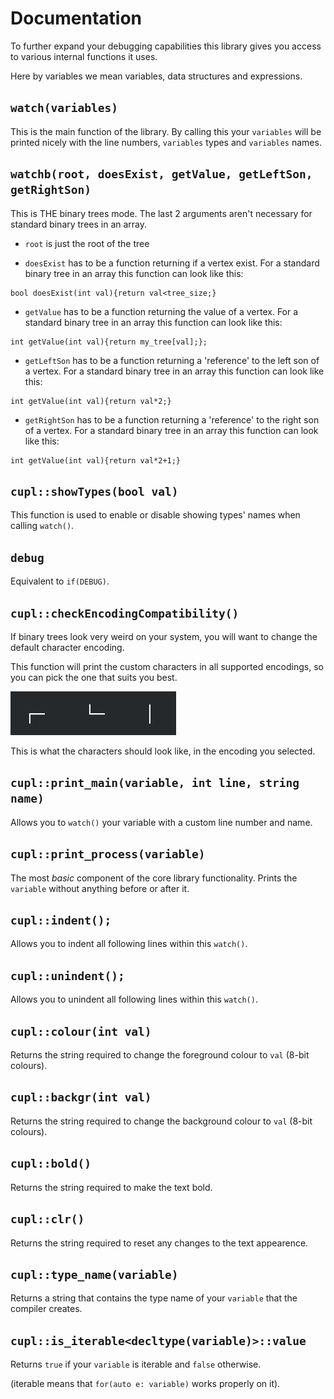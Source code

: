 # Documentation

To further expand your debugging capabilities this library gives you access to various internal functions it uses.

Here by variables we mean variables, data structures and expressions.

## `watch(variables)`
This is the main function of the library. By calling this your `variables` will be printed nicely with the line numbers, `variables` types and `variables` names.  

## `watchb(root, doesExist, getValue, getLeftSon, getRightSon)`
This is THE binary trees mode. The last 2 arguments aren't necessary for standard binary trees in an array.

* `root` is just the root of the tree

* `doesExist` has to be a function returning if a vertex exist. For a standard binary tree in an array this function can look like this:
```
bool doesExist(int val){return val<tree_size;}
```

* `getValue` has to be a function returning the value of a vertex. For a standard binary tree in an array this function can look like this:
```
int getValue(int val){return my_tree[val];};
```

* `getLeftSon` has to be a function returning a 'reference' to the left son of a vertex. For a standard binary tree in an array this function can look like this:
```
int getValue(int val){return val*2;}
```

* `getRightSon` has to be a function returning a 'reference' to the right son of a vertex. For a standard binary tree in an array this function can look like this:
```
int getValue(int val){return val*2+1;}
```


## `cupl::showTypes(bool val)`
This function is used to enable or disable showing types' names when calling `watch()`.


## `debug` 
Equivalent to `if(DEBUG)`.


## `cupl::checkEncodingCompatibility()` 
If binary trees look very weird on your system, you will want to change the default character encoding.

This function will print the custom characters in all supported encodings, so you can pick the one that suits you best.

![character encoding.png](/screenshots/character_encoding.png)

This is what the characters should look like, in the encoding you selected.


## `cupl::print_main(variable, int line, string name)` 
Allows you to `watch()` your variable with a custom line number and name.
 

## `cupl::print_process(variable)` 
The most _basic_ component of the core library functionality. Prints the `variable` without anything before or after it.
 

## `cupl::indent();` 
Allows you to indent all following lines within this `watch()`.
   
 
## `cupl::unindent();` 
Allows you to unindent all following lines within this `watch()`.
  
 
## `cupl::colour(int val)` 
Returns the string required to change the foreground colour to `val` (8-bit colours).
    

## `cupl::backgr(int val)` 
Returns the string required to change the background colour to `val` (8-bit colours).
    

## `cupl::bold()` 
Returns the string required to make the text bold.
    

## `cupl::clr()` 
Returns the string required to reset any changes to the text appearence.
    

## `cupl::type_name(variable)` 
Returns a string that contains the type name of your `variable` that the compiler creates.


## `cupl::is_iterable<decltype(variable)>::value` 
Returns `true` if your `variable` is iterable and `false` otherwise.

(iterable means that `for(auto e: variable)` works properly on it).

